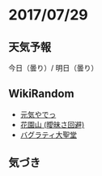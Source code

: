 # 2017/07/29

## 天気予報

今日（曇り）/ 明日（曇り）

## WikiRandom

* [元気やでっ](https://ja.wikipedia.org/wiki/%E5%85%83%E6%B0%97%E3%82%84%E3%81%A7%E3%81%A3)
* [花園山 (曖昧さ回避)](https://ja.wikipedia.org/wiki/%E8%8A%B1%E5%9C%92%E5%B1%B1_%28%E6%9B%96%E6%98%A7%E3%81%95%E5%9B%9E%E9%81%BF%29)
* [バグラティ大聖堂](https://ja.wikipedia.org/wiki/%E3%83%90%E3%82%B0%E3%83%A9%E3%83%86%E3%82%A3%E5%A4%A7%E8%81%96%E5%A0%82)

## 気づき


